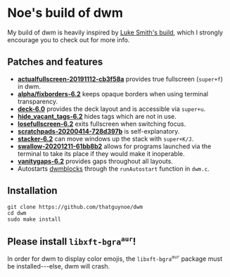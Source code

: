# Noe's build of dwm

My build of dwm is heavily inspired by [Luke Smith's build](https://github.com/LukeSmithxyz/dwm), which I strongly encourage you to check out for more info.

## Patches and features

* [**actualfullscreen-20191112-cb3f58a**](https://dwm.suckless.org/patches/actualfullscreen/dwm-actualfullscreen-20191112-cb3f58a.diff) provides true fullscreen (`super+f`) in dwm.
* [**alpha/fixborders-6.2**](https://dwm.suckless.org/patches/alpha/dwm-fixborders-6.2.diff) keeps opaque borders when using terminal transparency.
* [**deck-6.0**](https://dwm.suckless.org/patches/deck/dwm-deck-6.0.diff) provides the deck layout and is accessible via `super+u`.
* [**hide_vacant_tags-6.2**](https://dwm.suckless.org/patches/hide_vacant_tags/dwm-hide_vacant_tags-6.2.diff) hides tags which are not in use.
* [**losefullscreen-6.2**](https://github.com/bakkeby/patches/blob/master/dwm/dwm-losefullscreen-6.2.diff) exits fullscreen when switching focus.
* [**scratchpads-20200414-728d397b**](https://dwm.suckless.org/patches/scratchpads/dwm-scratchpads-20200414-728d397b.diff) is self-explanatory.
* [**stacker-6.2**](https://dwm.suckless.org/patches/stacker/dwm-stacker-6.2.diff) can move windows up the stack with `super+K/J`.
* [**swallow-20201211-61bb8b2**](https://dwm.suckless.org/patches/swallow/dwm-swallow-20201211-61bb8b2.diff) allows for programs launched via the terminal to take its place if they would make it inoperable.
* [**vanitygaps-6.2**](https://dwm.suckless.org/patches/vanitygaps/dwm-vanitygaps-6.2.diff) provides gaps throughout all layouts.
* Autostarts [dwmblocks](http://github.com/thatguynoe/dwmblocks) through the `runAutostart` function in `dwm.c`.

## Installation

```
git clone https://github.com/thatguynoe/dwm
cd dwm
sudo make install
```

## Please install `libxft-bgra`<sup>`aur`</sup>!

In order for dwm to display color emojis, the `libxft-bgra`<sup>`aur`</sup> package must be installed---else, dwm will crash.